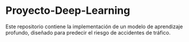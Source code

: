 # Proyecto-Deep-Learning
Este repositorio contiene la implementación de un modelo de aprendizaje profundo, diseñado para predecir el riesgo de accidentes de tráfico.
